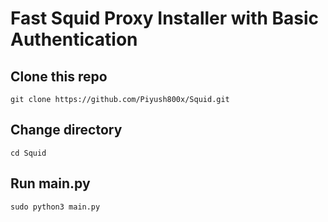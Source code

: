 # Fast Squid Proxy Installer with Basic Authentication  
## Clone this repo
```
git clone https://github.com/Piyush800x/Squid.git
```
## Change directory
```
cd Squid
```
## Run main.py
```
sudo python3 main.py
```